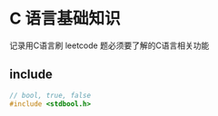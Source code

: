 # C 语言基础知识

记录用C语言刷 leetcode 题必须要了解的C语言相关功能

## include

```c
// bool, true, false
#include <stdbool.h>

```